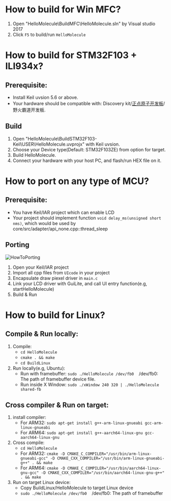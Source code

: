 # How to build for Win MFC?
1. Open "HelloMolecule\BuildMFC\HelloMolecule.sln" by Visual studio 2017
2. Click `F5` to build/run `HelloMolecule`

# How to build for STM32F103 + ILI934x?
## Prerequisite:
- Install Keil uvsion 5.6 or above.
- Your hardware should be compatible with: Discovery kit/[正点原子开发板](https://item.taobao.com/item.htm?spm=a230r.1.14.20.17b441b9u49Ujg&id=582084489839&ns=1&abbucket=7#detail)/野火霸道开发板.

## Build
1. Open "HelloMolecule\BuildSTM32F103-Keil\USER\HelloMolecule.uvprojx" with Keil uvsion.
2. Choose your Device type(Default: STM32F103ZE) from option for target.
3. Build HelloMolecule.
4. Connect your hardware with your host PC, and flash/run HEX file on it.

# How to port on any type of MCU?
## Prerequisite:
- You have Keil/IAR project which can enable LCD
- Your project should implement function `void delay_ms(unsigned short nms)`, which would be used by core/src/adapter/api_none.cpp::thread_sleep

## Porting
![HowToPorting](../doc/HowToPorting.png)
1. Open your Keil/IAR project
2. Import all cpp files from `UIcode` in your project
3. Encapsulate draw piexel driver in `main.c`
4. Link your LCD driver with GuiLite, and call UI entry function(e.g, startHelloMolecule)
5. Build & Run

# How to build for Linux?
## Compile & Run locally:
1. Compile:
    - `cd HelloMolecule`
    - `cmake . && make`
    - `cd BuildLinux`
2. Run locally(e.g, Ubuntu):
    - Run with framebuffer: `sudo ./HelloMolecule /dev/fb0`&nbsp;&nbsp;&nbsp;&nbsp;/dev/fb0: The path of framebuffer device file.
    - Run inside X Window: `sudo ./xWindow 240 320 | ./HelloMolecule shared-fb`

## Cross compiler & Run on target:
1. install compiler:
    - For ARM32: `sudo apt-get install g++-arm-linux-gnueabi gcc-arm-linux-gnueabi`
    - For ARM64: `sudo apt-get install g++-aarch64-linux-gnu gcc-aarch64-linux-gnu`
2. Cross compile:
    - `cd HelloMolecule`
    - For ARM32: `cmake -D CMAKE_C_COMPILER="/usr/bin/arm-linux-gnueabi-gcc" -D CMAKE_CXX_COMPILER="/usr/bin/arm-linux-gnueabi-g++" . && make`
    - For ARM64: `cmake -D CMAKE_C_COMPILER="/usr/bin/aarch64-linux-gnu-gcc" -D CMAKE_CXX_COMPILER="/usr/bin/aarch64-linux-gnu-g++" . && make`
3. Run on target Linux device:
    - Copy BuildLinux/HelloMolecule to target Linux device
    - `sudo ./HelloMolecule /dev/fb0`&nbsp;&nbsp;&nbsp;&nbsp;/dev/fb0: The path of framebuffer
